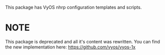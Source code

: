 This package has VyOS nhrp configuration templates and scripts.

# NOTE

This package is deprecated and all it's content was rewritten. You can find the
new implementation here: https://github.com/vyos/vyos-1x
